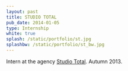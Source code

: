 ```yaml
---
layout: past
title: STUDIO TOTAL
pub_date: 2014-01-05
type: Internship
white: true
splash: /static/portfolio/st.jpg
splashbw: /static/portfolio/st_bw.jpg
---
```


Intern at the agency [Studio Total](http://en.wikipedia.org/wiki/Studio_Total). Autumn 2013.
